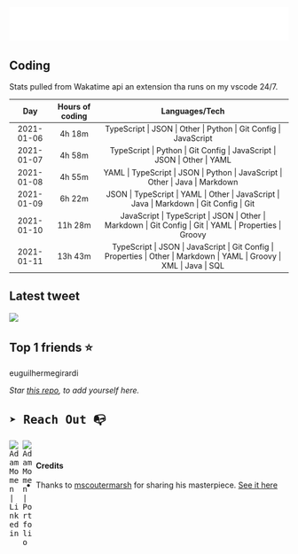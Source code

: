 
![test image size](/assets/welcome_message.gif)

## Coding
Stats pulled from Wakatime api an extension tha runs on my vscode 24/7.

|Day|Hours of coding|Languages/Tech|
|:-:|:-:|:-:|
|2021-01-06|4h 18m|TypeScript &#124; JSON &#124; Other &#124; Python &#124; Git Config &#124; JavaScript|
|2021-01-07|4h 58m|TypeScript &#124; Python &#124; Git Config &#124; JavaScript &#124; JSON &#124; Other &#124; YAML|
|2021-01-08|4h 55m|YAML &#124; TypeScript &#124; JSON &#124; Python &#124; JavaScript &#124; Other &#124; Java &#124; Markdown|
|2021-01-09|6h 22m|JSON &#124; TypeScript &#124; YAML &#124; Other &#124; JavaScript &#124; Java &#124; Markdown &#124; Git Config &#124; Git|
|2021-01-10|11h 28m|JavaScript &#124; TypeScript &#124; JSON &#124; Other &#124; Markdown &#124; Git Config &#124; Git &#124; YAML &#124; Properties &#124; Groovy|
|2021-01-11|13h 43m|TypeScript &#124; JSON &#124; JavaScript &#124; Git Config &#124; Properties &#124; Other &#124; Markdown &#124; YAML &#124; Groovy &#124; XML &#124; Java &#124; SQL|

## Latest tweet
[<img src="<tweet-image-url>" width="400">](https://twitter.com/adammomen8/status/1316739109638090754)

## Top 1 friends ⭐️
euguilhermegirardi

*Star [this repo](https://github.com/AdamMomen/AdamMomen), to add yourself here.*


<samp>

## ➤ Reach Out :mailbox_with_no_mail:

>
  <a href="https://www.linkedin.com/in/adam-momen-99596275/">
     <img align="left" alt="Adam Momen | Linkedin" width="24px" src="./assets/Linkedin.svg" />
   </a>

   <a href="https://adammomen.com/">
     <img align="left" alt="Adam Momen | Portfolio" width="24px" src="./assets/web.svg" />
   </a>

</samp>

<br>

#### Credits
* Thanks to [mscoutermarsh](https://github.com/mscoutermarsh) for sharing his masterpiece. [See it here](https://github.com/mscoutermarsh/mscoutermarsh)